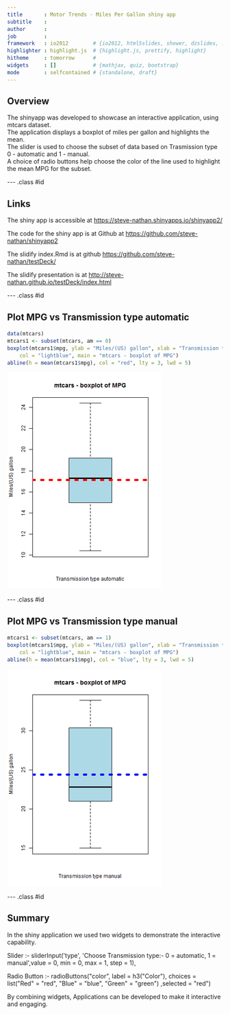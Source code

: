 ```yaml
---
title       : Motor Trends - Miles Per Gallon shiny app
subtitle    : 
author      : 
job         : 
framework   : io2012        # {io2012, html5slides, shower, dzslides, ...}
highlighter : highlight.js  # {highlight.js, prettify, highlight}
hitheme     : tomorrow      # 
widgets     : []            # {mathjax, quiz, bootstrap}
mode        : selfcontained # {standalone, draft}
---
```


## Overview 

The shinyapp was developed to showcase an interactive application, using mtcars dataset.  
The application displays a boxplot of miles per gallon and highlights the mean.  
The slider is used to choose the subset of data based on Trasmission type 0 - automatic and 1 - manual.  
A choice of radio buttons help choose the color of the line used to highlight the mean MPG for the subset.


--- .class #id 
## Links

The shiny app is accessible at 
https://steve-nathan.shinyapps.io/shinyapp2/

The code for the shiny app is at Github at 
https://github.com/steve-nathan/shinyapp2


The slidify index.Rmd is at github
https://github.com/steve-nathan/testDeck/

The slidify presentation is at 
http://steve-nathan.github.io/testDeck/index.html

--- .class #id 

## Plot MPG vs Transmission type automatic


```r
data(mtcars)
mtcars1 <- subset(mtcars, am == 0)
boxplot(mtcars1$mpg, ylab = "Miles/(US) gallon", xlab = "Transmission type automatic", 
    col = "lightblue", main = "mtcars - boxplot of MPG")
abline(h = mean(mtcars1$mpg), col = "red", lty = 3, lwd = 5)
```

![plot of chunk unnamed-chunk-1](assets/fig/unnamed-chunk-1.png) 


--- .class #id 

## Plot MPG vs Transmission type manual


```r
mtcars1 <- subset(mtcars, am == 1)
boxplot(mtcars1$mpg, ylab = "Miles/(US) gallon", xlab = "Transmission type manual", 
    col = "lightblue", main = "mtcars - boxplot of MPG")
abline(h = mean(mtcars1$mpg), col = "blue", lty = 3, lwd = 5)
```

![plot of chunk unnamed-chunk-2](assets/fig/unnamed-chunk-2.png) 



--- .class #id 
## Summary
In the shiny application we used two widgets to demonstrate the interactive capability.  

Slider :- 
        sliderInput('type', 'Choose Transmission type:- 0 = automatic, 1 = manual',value = 0, min = 0, max = 1, step = 1),
        
Radio Button :-
        radioButtons("color", label = h3("Color"),
                     choices = list("Red" = "red",
                                    "Blue" = "blue",
                                    "Green" = "green")
                     ,selected = "red")

By combining widgets, Applications can be developed to make it interactive and engaging.


